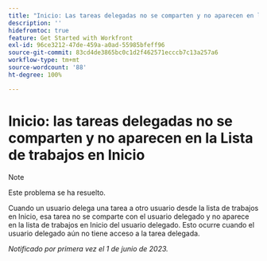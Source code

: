```yaml
---
title: "Inicio: Las tareas delegadas no se comparten y no aparecen en la Lista de trabajos en Inicio"
description: ''
hidefromtoc: true
feature: Get Started with Workfront
exl-id: 96ce3212-47de-459a-a0ad-55985bfeff96
source-git-commit: 83cd4de3865bc0c1d2f462571ecccb7c13a257a6
workflow-type: tm+mt
source-wordcount: '88'
ht-degree: 100%

---
```


# Inicio: las tareas delegadas no se comparten y no aparecen en la Lista de trabajos en Inicio

>[!NOTE]
>
>Este problema se ha resuelto.

Cuando un usuario delega una tarea a otro usuario desde la lista de trabajos en Inicio, esa tarea no se comparte con el usuario delegado y no aparece en la lista de trabajos en Inicio del usuario delegado. Esto ocurre cuando el usuario delegado aún no tiene acceso a la tarea delegada.

_Notificado por primera vez el 1 de junio de 2023._
